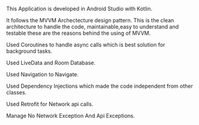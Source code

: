 This Application is developed in Android Studio with Kotlin.

It follows the MVVM Archectecture design pattern.
This is the clean architecture to handle the code, maintainable,easy to understand and testable these are the
reasons behind the using of MVVM.

Used Coroutines to handle async calls which is best solution for background tasks.

Used LiveData and Room Database.

Used Navigation to Navigate.

Used Dependency Injections which made the code independent from other classes.

Used Retrofit for Network api calls.

Manage No Network Exception And Api Exceptions.

